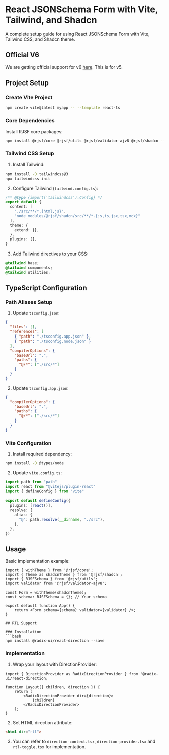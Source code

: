 # React JSONSchema Form with Vite, Tailwind, and Shadcn

A complete setup guide for using React JSONSchema Form with Vite, Tailwind CSS, and Shadcn theme.
## Official V6
We are getting official support for v6 [here](https://github.com/rjsf-team/react-jsonschema-form/pull/4520#event-16931819691). This is for v5.   
## Project Setup

### Create Vite Project
```bash
npm create vite@latest myapp -- --template react-ts
```

### Core Dependencies

Install RJSF core packages:
```bash
npm install @rjsf/core @rjsf/utils @rjsf/validator-ajv8 @rjsf/shadcn --save
```

### Tailwind CSS Setup

1. Install Tailwind:
```bash
npm install -D tailwindcss@3
npx tailwindcss init
```

2. Configure Tailwind (`tailwind.config.ts`):
```ts
/** @type {import('tailwindcss').Config} */
export default {
  content: [
    "./src/**/*.{html,js}",
    "node_modules/@rjsf/shadcn/src/**/*.{js,ts,jsx,tsx,mdx}"
  ],
  theme: {
    extend: {},
  },
  plugins: [],  
}
```

3. Add Tailwind directives to your CSS:
```css
@tailwind base;
@tailwind components;
@tailwind utilities;
```

## TypeScript Configuration

### Path Aliases Setup

1. Update `tsconfig.json`:
```json
{
  "files": [],
  "references": [
    { "path": "./tsconfig.app.json" },
    { "path": "./tsconfig.node.json" }
  ],
  "compilerOptions": {
    "baseUrl": ".",
    "paths": {
      "@/*": ["./src/*"]
    }
  }
}
```

2. Update `tsconfig.app.json`:
```json
{
  "compilerOptions": {
    "baseUrl": ".",
    "paths": {
      "@/*": ["./src/*"]
    }
  }
}
```

### Vite Configuration

1. Install required dependency:
```bash
npm install -D @types/node
```

2. Update `vite.config.ts`:
```ts
import path from "path"
import react from "@vitejs/plugin-react"
import { defineConfig } from "vite"
 
export default defineConfig({
  plugins: [react()],
  resolve: {
    alias: {
      "@": path.resolve(__dirname, "./src"),
    },
  },
})
```

## Usage

Basic implementation example:
```tsx
import { withTheme } from '@rjsf/core';
import { Theme as shadcnTheme } from '@rjsf/shadcn';
import { RJSFSchema } from '@rjsf/utils';
import validator from '@rjsf/validator-ajv8';

const Form = withTheme(shadcnTheme);
const schema: RJSFSchema = {}; // Your schema

export default function App() {
    return <Form schema={schema} validator={validator} />;
}

## RTL Support

### Installation
```bash
npm install @radix-ui/react-direction --save
```

### Implementation

1. Wrap your layout with DirectionProvider:
```tsx
import { DirectionProvider as RadixDirectionProvider } from '@radix-ui/react-direction;

function Layout({ children, direction }) {
    return (
        <RadixDirectionProvider dir={direction}>
            {children}
        </RadixDirectionProvider>
    );
}
```

2. Set HTML direction attribute:
```html
<html dir="rtl">
```
3. You can refer to `direction-context.tsx`, `direction-provider.tsx` and `rtl-toggle.tsx` for implementation.